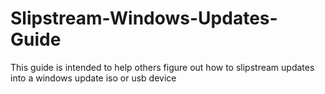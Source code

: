 # Slipstream-Windows-Updates-Guide
This guide is intended to help others figure out how to slipstream updates into a windows update iso or usb device
